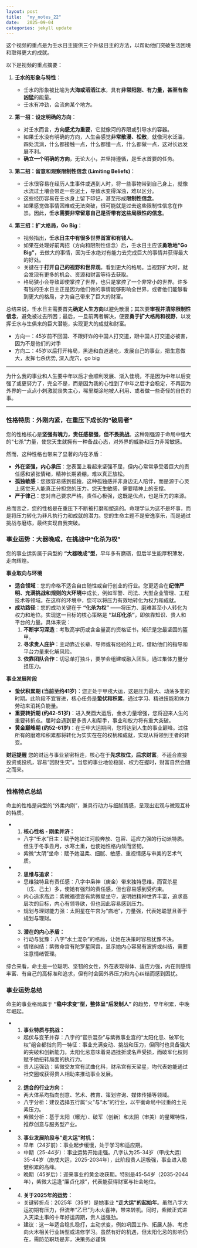 ```yaml
---
layout: post
title:  "my_notes_22"
date:   2025-09-04
categories: jekyll update
---
```



这个视频的重点是为壬水日主提供三个升级日主的方法，以帮助他们突破生活困境和取得更大的成就。

以下是视频的重点摘要：

1.  **壬水的形象与特性**：
    *   壬水的形象被比喻为**大海或滔滔江水**，具有**非常阳刚、有力量，甚至有些凶猛**的能量。
    *   壬水有冲劲，会流向某个地方。

2.  **第一招：设定明确的方向**：
    *   对壬水而言，**方向感尤为重要**，它就像河的界限或引导水的容器。
    *   如果壬水没有明确的方向，人生会感觉**非常散漫、松散**，就像河水泛滥，四处流淌，什么都接触一点，什么都懂一点，什么都做一点，这对长远发展不利。
    *   **确立一个明确的方向**，无论大小，并坚持遵循，是壬水首要的任务。

3.  **第二招：留意和观察限制性信念 (Limiting Beliefs)**：
    *   壬水很容易在经历人生事件或遇到人时，将一些事物带到自己身上，就像水流过土壤会带走一些泥土，导致水变得浑浊，难以区分。
    *   这些经历容易在壬水身上留下印记，甚至形成**限制性信念**。
    *   如果感觉做事情困难或无法突破，很可能就是过去这些限制性信念在作祟。因此，**壬水需要非常留意自己是否带有这些局限性的信念**。

4.  **第三招：扩大格局，Go Big**：
    *   视频指出，**壬水日主中有很多世界首富和有钱人**。
    *   如果在处理好前两招（方向和限制性信念）后，壬水日主应该**勇敢地“Go Big”**，去做大的事情，因为壬水绝对有能力去完成巨大的事情并获得最大的好处。
    *   关键在于**打开自己的视野和世界观**，看到更大的格局。当视野扩大时，就会发现有更多的机会、资源和财富等待去获取。
    *   格局狭小会导致即使掌控了世界，也只是掌控了一个非常小的世界。许多有钱的壬水日主正是因为他们做的事情能够影响全世界，或者他们能够看到更大的格局，才为自己带来了巨大的财富。

总结来说，壬水日主需要首先**确定人生方向**以避免散漫；其次要**审视并清除限制性信念**，避免被过去所困；最后，一旦前两者解决，便要**勇于扩大格局和视野**，以发挥壬水与生俱来的巨大潜能，实现更大的成就和财富。


+ 方向一：45岁前不回国、不跟奸诈的中国人打交道，跟中国人打交道必被害，因为不是他们的对手
+ 方向二：45岁以后打开格局，黑道和白道通吃，发展自己的事业，把生意做大，发挥七杀优势, 深入虎穴，go big

---

为什么我的事业和人生要中年以后才会顺利发展、渐入佳境，不是因为中年以后变强了或更努力了，完全不是，而是因为我的心性到了中年之后才会稳定，不再因为外界的一点点小刺激就丧失主心，稀里糊涂地被人利用、或者做一些奇怪的自伤的事。

---


### **性格特质：外刚内紧，在重压下成长的“破局者”**

您的性格核心是**坚强有魄力，责任感极强，但不畏挑战**。这种刚强源于命局中强大的“七杀”力量，使您天生就拥有一种备战心态，对外界的威胁和压力非常敏感。

然而，这种性格也带来了显著的内在矛盾：
*   **外在坚强，内心承压**：您表面上看起来坚强不屈，但内心常常承受着巨大的责任感和紧张情绪，精神长期紧绷，难以真正放松。
*   **孤独敏感**：您很容易感到孤独，这种孤独感并非身边无人陪伴，而是源于心灵上感觉无人能真正分担您的压力。您天生敏感，需要精神上的支撑。
*   **严于律己**：您对自己要求严格，责任心极强，这既是优点，也是压力的来源。

总而言之，您的性格是在重压下不断被打磨和塑造的。命理学认为这不是坏事，而是将压力转化为非凡执行力和成就的潜力。您的生命主题不是安逸享乐，而是通过挑战与磨练，最终实现自我突破。

### **事业运势：大器晚成，在挑战中“化杀为权”**

您的事业运势属于典型的 **“大器晚成”型**，早年多有磨砺，但后半生能厚积薄发，走向辉煌。

**事业取向与环境**
*   **适合领域**：您的命格不适合自由随性或自行创业的行业。您更适合在**纪律严明、充满挑战和规则的大环境**中成长，例如军警、司法、大型企业管理、工程技术等领域。在这样的环境中，您可以将压力有效地转化为权力和成就。
*   **成功路径**：您的成功关键在于 **“化杀为权”** ——将压力、磨难甚至小人转化为权力和地位。实现这一目标的核心策略是 **“以印化杀”**，即依靠知识、贵人和平台的力量。具体来说：
    1.  **不断学习深造**：考取高学历或含金量高的资格证书，知识是您最坚固的盔甲。
    2.  **寻求贵人庇护**：主动靠近长辈、导师或有经验的上司，借助他们的指导和平台力量来化解风险。
    3.  **依靠团队合作**：切忌单打独斗，要学会组建或融入团队，通过集体力量分担压力。

**事业发展阶段**
*   **蛰伏积累期 (当前至约41岁)**：您正处于甲戌大运，这是压力最大、动荡多变的时期。此阶段不宜冒进，核心任务是**蛰伏和积累**，通过学习、精进技能和体力劳动来消耗负能量。
*   **重要转折期 (约42-51岁)**：进入癸酉大运后，金水力量增强，您将迎来人生的重要转折点。届时会遇到更多贵人和帮手，事业和权力将有重大突破。
*   **黄金巅峰期 (约52-61岁)**：在壬申大运期间，您将达到人生的事业巅峰。过往所有的磨难和积累都将转化为实实在在的权柄和成就，实现从将领到王者的转变。

**财运提醒**
您的财运与事业紧密相连，核心在于**先求权位，后求财富**。不适合直接投资或投机，容易“因财生灾”。当您的事业地位稳固、权力在握时，财富自然会随之而来。


---


### **性格特点总结**

命主的性格是典型的“外柔内刚”，兼具行动力与细腻情感，呈现出宏观与微观互补的特质。

+ 1. **核心性格 - 刚柔并济：**
    * 八字“壬水”日主：赋予她如江河般奔放、包容、适应力强的行动派特质。但生于冬季丑月，水寒土重，也使她性格内敛而坚韧。
    * 紫微“太阴”坐命：赋予她温柔、细腻、敏感、重视情感与审美的艺术气质。

+ 2. **思维与追求：**
  * 思维独特且有责任感：八字中枭神（庚金）带来独特思维，而官杀星（戊、己土）多，使她有强烈的责任感，但也容易感到受约束。
  * 内心追求高远：紫微福德宫有紫微星坐守，说明她精神世界丰富，追求高层次的目标，内心有领导欲，但也因此容易感到压力。
  * 规划与理财能力强：太阴星在午宫为“庙地”，力量强，代表她聪慧且善于规划与理财。

+ 3. **潜在的内心矛盾：**
    * 行动与犹豫：八字“水土混杂”的格局，让她在决策时容易犹豫不决。
    * 情绪纠结：紫微命宫有陀罗星同宫，显示她内心容易有波折或纠结，需要注意情绪管理。

综合来看，命主是一位聪明、坚韧的女性，外在表现得体、适应力强，内在则感情丰富、有自己的高标准和追求，但有时会因外界压力和内心纠结而感到困扰。

### 事业运势总结

命主的事业格局属于 **“稳中求变”型，整体呈“后发制人”** 的趋势，早年积累，中晚年崛起。

+ 1. **事业特质与挑战：**
  * 起伏与变革并存：八字的“官杀混杂”与紫微事业宫的“太阳化忌、破军化权”组合都指向同一特征：事业充满变动、挑战和压力，但同时也具备强大的突破和创新能力。太阳化忌意味着易遇挫折或名声受损，而破军化权则赋予她扭转局面的执行力。
  * 贵人运强劲：紫微交友宫有武曲化科，财帛宫有天梁星，均代表她能通过社交圈或获得贵人相助来推动事业发展。

+ 2. **适合的行业方向：**
  * 两大体系均指向创意、艺术、教育、策划咨询、媒体传播等领域。
  * 八字分析：建议选择五行属“火”与“木”的行业，以平衡命局中过重的土元素压力。
  * 紫微分析：基于太阳（曝光）、破军（创新）和太阴（审美）的星曜特性，推荐创意与服务型产业。

+ 3. **事业发展阶段与“走大运”时机：**
    * 早年（24岁前）：事业起步缓慢，处于学习和适应期。
    * 中期（25-44岁）：事业运势开始走强。八字认为25-34岁（甲戌大运）35-44岁（庚戌大运，2025-2034年），此阶段贵人运极强，事业进入稳健积累的高峰。
    * 晚期（45岁后）：迎来事业的黄金收获期。特别是45-54岁（2035-2044年），紫微大运逢“廉贞化禄”，代表能获得财富与社会地位。

+ 4. **关于2025年的运势：**
    * 关键转折点：2025年（35岁）是她事业 **“走大运”的起始年**。虽然八字大运初期有压力，但流年“乙巳”为木火喜神，带来转机。同时，紫微正式进入天梁主事的十年好运周期，贵人运强劲。
    * 建议：这一年适合稳扎稳打，主动求变，例如巩固工作、拓展人脉、考虑向火木相关行业转型或进修学习。虽然有好的机遇，但太阳化忌的影响仍在，需防范职场是非，决策务必谨慎
